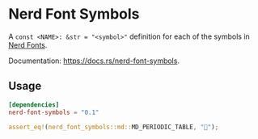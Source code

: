 # Nerd Font Symbols

A `const <NAME>: &str = "<symbol>"` definition for each of the symbols in [Nerd Fonts](https://www.nerdfonts.com/).

Documentation: <https://docs.rs/nerd-font-symbols>.

## Usage

```toml
[dependencies]
nerd-font-symbols = "0.1"
```

```rust
assert_eq!(nerd_font_symbols::md::MD_PERIODIC_TABLE, "󰢶");
```

